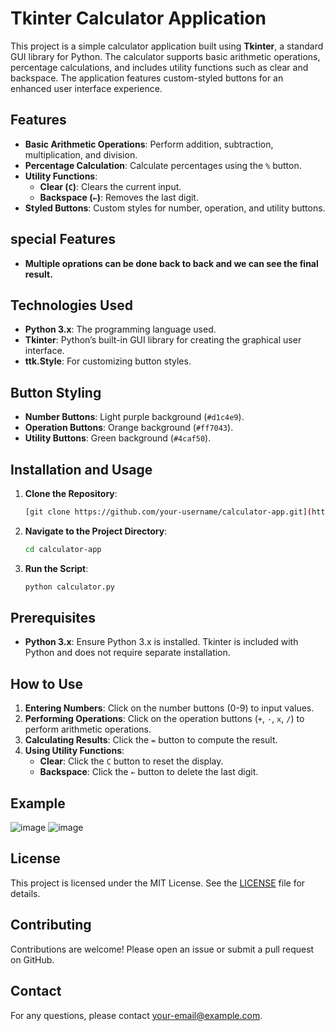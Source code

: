 # Tkinter Calculator Application

This project is a simple calculator application built using **Tkinter**, a standard GUI library for Python. The calculator supports basic arithmetic operations, percentage calculations, and includes utility functions such as clear and backspace. The application features custom-styled buttons for an enhanced user interface experience.

## Features

- **Basic Arithmetic Operations**: Perform addition, subtraction, multiplication, and division.
- **Percentage Calculation**: Calculate percentages using the `%` button.
- **Utility Functions**:
  - **Clear (`C`)**: Clears the current input.
  - **Backspace (`←`)**: Removes the last digit.
- **Styled Buttons**: Custom styles for number, operation, and utility buttons.

## special Features
 - **Multiple oprations can be done back to back and we can see the final result.**

## Technologies Used

- **Python 3.x**: The programming language used.
- **Tkinter**: Python’s built-in GUI library for creating the graphical user interface.
- **ttk.Style**: For customizing button styles.

## Button Styling

- **Number Buttons**: Light purple background (`#d1c4e9`).
- **Operation Buttons**: Orange background (`#ff7043`).
- **Utility Buttons**: Green background (`#4caf50`).

## Installation and Usage

1. **Clone the Repository**:
    ```bash
    [git clone https://github.com/your-username/calculator-app.git](https://github.com/debottambhowmick/Advanced-Tkinter-calculator.git)
    ```

2. **Navigate to the Project Directory**:
    ```bash
    cd calculator-app
    ```

3. **Run the Script**:
    ```bash
    python calculator.py
    ```

## Prerequisites

- **Python 3.x**: Ensure Python 3.x is installed. Tkinter is included with Python and does not require separate installation.

## How to Use

1. **Entering Numbers**: Click on the number buttons (0-9) to input values.
2. **Performing Operations**: Click on the operation buttons (`+`, `-`, `x`, `/`) to perform arithmetic operations.
3. **Calculating Results**: Click the `=` button to compute the result.
4. **Using Utility Functions**:
   - **Clear**: Click the `C` button to reset the display.
   - **Backspace**: Click the `←` button to delete the last digit.

## Example

![image](https://github.com/user-attachments/assets/46a5f957-5624-478c-92c9-1fbce96ab8ae)
![image](https://github.com/user-attachments/assets/49531478-99c5-4d28-8e2f-8bb5ed0ce728)

## License

This project is licensed under the MIT License. See the [LICENSE](LICENSE) file for details.

## Contributing

Contributions are welcome! Please open an issue or submit a pull request on GitHub.

## Contact

For any questions, please contact [your-email@example.com](debottambhowmick@gmail.com).
